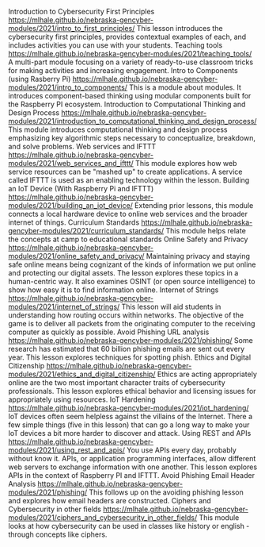 <!-- tab separated syntax: title (required)	 link_to_module_root (required)	 short description (optional)  -->
Introduction to Cybersecurity First Principles	https://mlhale.github.io/nebraska-gencyber-modules/2021/intro_to_first_principles/	This lesson introduces the cybersecurity first principles, provides contextual examples of each, and includes activities you can use with your students.
Teaching tools	https://mlhale.github.io/nebraska-gencyber-modules/2021/teaching_tools/	A multi-part module focusing on a variety of ready-to-use classroom tricks for making activities and increasing engagement.
Intro to Components (using Rasberry Pi)	https://mlhale.github.io/nebraska-gencyber-modules/2021/intro_to_components/	This is a module about modules. It introduces component-based thinking using modular components built for the Raspberry PI ecosystem.
Introduction to Computational Thinking and Design Process	https://mlhale.github.io/nebraska-gencyber-modules/2021/introduction_to_computational_thinking_and_design_process/	This module introduces computational thinking and design process emphasizing key algorithmic steps necessary to conceptualize, breakdown, and solve problems.
Web services and IFTTT	https://mlhale.github.io/nebraska-gencyber-modules/2021/web_services_and_ifttt/	This module explores how web service resources can be "mashed up" to create applications. A service called IFTTT is used as an enabling technology within the lesson.
Building an IoT Device (With Raspberry Pi and IFTTT)	https://mlhale.github.io/nebraska-gencyber-modules/2021/building_an_iot_device/	 Extending prior lessons, this module connects a local hardware device to online web services and the broader internet of things.
Curriculum Standards	https://mlhale.github.io/nebraska-gencyber-modules/2021/curriculum_standards/	This module helps relate the concepts at camp to educational standards
Online Safety and Privacy	https://mlhale.github.io/nebraska-gencyber-modules/2021/online_safety_and_privacy/	Maintaining privacy and staying safe online means being cognizant of the kinds of information we put online and protecting our digital assets. The lesson explores these topics in a human-centric way. It also examines OSINT (or open source intelligence) to show how easy it is to find information online.
Internet of Strings	https://mlhale.github.io/nebraska-gencyber-modules/2021/internet_of_strings/	This lesson will aid students in understanding how routing occurs within networks. The objective of the game is to deliver all packets from the originating computer to the receiving computer as quickly as possible.
Avoid Phishing URL analysis	https://mlhale.github.io/nebraska-gencyber-modules/2021/phishing/	Some research has estimated that 60 billion phishing emails are sent out every year. This lesson explores techniques for spotting phish.
Ethics and Digital Citizenship	https://mlhale.github.io/nebraska-gencyber-modules/2021/ethics_and_digital_citizenship/	Ethics are acting appropriately online are the two most important character traits of cybersecurity professionals. This lesson explores ethical behavior and licensing issues for appropriately using resources.
IoT Hardening	https://mlhale.github.io/nebraska-gencyber-modules/2021/iot_hardening/	IoT devices often seem helpless against the villains of the Internet. There a few simple things (five in this lesson) that can go a long way to make your IoT devices a bit more harder to discover and attack.
Using REST and APIs	https://mlhale.github.io/nebraska-gencyber-modules/2021/using_rest_and_apis/	You use APIs every day, probably without know it. APIs, or application programming interfaces, allow different web servers to exchange information with one another. This lesson explores APIs in the context of Raspberry PI and IFTTT.
Avoid Phishing Email Header Analysis	https://mlhale.github.io/nebraska-gencyber-modules/2021/phishing/	This follows up on the avoiding phishing lesson and explores how email headers are constructed.
Ciphers and Cybersecurity in other fields	https://mlhale.github.io/nebraska-gencyber-modules/2021/ciphers_and_cybersecurity_in_other_fields/	This module looks at how cybersecurity can be used in classes like history or english - through concepts like ciphers.
